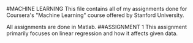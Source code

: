 #MACHINE LEARNING
This file contains all of my assignments done for Coursera's "Machine Learning" course offered by Stanford University.

All assignments are done in Matlab.
##ASSIGNMENT 1
This assignment primarily focuses on linear regression and how it affects given data.
